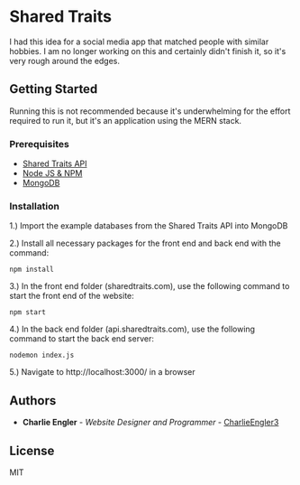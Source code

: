 # Shared Traits

I had this idea for a social media app that matched people with similar hobbies. I am no longer working on this and certainly didn't finish it, so it's very rough around the edges.

## Getting Started

Running this is not recommended because it's underwhelming for the effort required to run it, but it's an application using the MERN stack.

### Prerequisites

   - [Shared Traits API](https://github.com/CharlieEngler3/api.sharedtraits.com)
   - [Node JS & NPM](https://nodejs.org/en/download)
   - [MongoDB](https://www.mongodb.com/try/download/community)

### Installation

  1.) Import the example databases from the Shared Traits API into MongoDB

  2.) Install all necessary packages for the front end and back end with the command:
  
    npm install

  3.) In the front end folder (sharedtraits.com), use the following command to start the front end of the website:
  
    npm start
  
  4.) In the back end folder (api.sharedtraits.com), use the following command to start the back end server:
  
    nodemon index.js
      
  5.) Navigate to http://localhost:3000/ in a browser

## Authors

  - **Charlie Engler** - *Website Designer and Programmer* -
    [CharlieEngler3](https://github.com/CharlieEngler3)

## License

MIT
